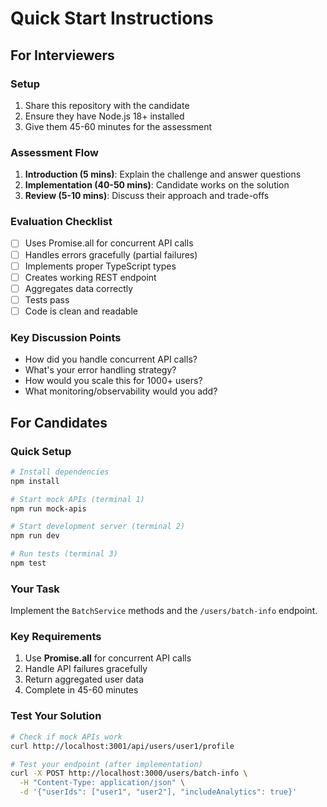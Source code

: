 # Quick Start Instructions

## For Interviewers

### Setup
1. Share this repository with the candidate
2. Ensure they have Node.js 18+ installed
3. Give them 45-60 minutes for the assessment

### Assessment Flow
1. **Introduction (5 mins)**: Explain the challenge and answer questions
2. **Implementation (40-50 mins)**: Candidate works on the solution
3. **Review (5-10 mins)**: Discuss their approach and trade-offs

### Evaluation Checklist
- [ ] Uses Promise.all for concurrent API calls
- [ ] Handles errors gracefully (partial failures)
- [ ] Implements proper TypeScript types
- [ ] Creates working REST endpoint
- [ ] Aggregates data correctly
- [ ] Tests pass
- [ ] Code is clean and readable

### Key Discussion Points
- How did you handle concurrent API calls?
- What's your error handling strategy?
- How would you scale this for 1000+ users?
- What monitoring/observability would you add?

## For Candidates

### Quick Setup
```bash
# Install dependencies
npm install

# Start mock APIs (terminal 1)
npm run mock-apis

# Start development server (terminal 2) 
npm run dev

# Run tests (terminal 3)
npm test
```

### Your Task
Implement the `BatchService` methods and the `/users/batch-info` endpoint.

### Key Requirements
1. Use **Promise.all** for concurrent API calls
2. Handle API failures gracefully
3. Return aggregated user data
4. Complete in 45-60 minutes

### Test Your Solution
```bash
# Check if mock APIs work
curl http://localhost:3001/api/users/user1/profile

# Test your endpoint (after implementation)
curl -X POST http://localhost:3000/users/batch-info \
  -H "Content-Type: application/json" \
  -d '{"userIds": ["user1", "user2"], "includeAnalytics": true}'
```
